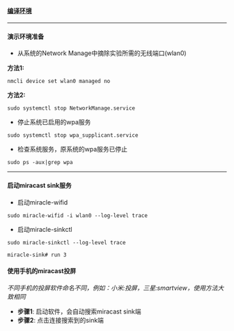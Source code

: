#### [编译环境](https://github.com/albfan/miraclecast/wiki/Building)
----

#### 演示环境准备
* 从系统的Network Manage中摘除实验所需的无线端口(wlan0)
> 
**方法1:**
```
nmcli device set wlan0 managed no
```
**方法2:**
```
sudo systemctl stop NetworkManage.service
```
> 
* 停止系统已启用的wpa服务
```
sudo systemctl stop wpa_supplicant.service
```
> 
* 检查系统服务，原系统的wpa服务已停止
```
sudo ps -aux|grep wpa
```
----

#### 启动miracast sink服务
>
* 启动miracle-wifid
```
sudo miracle-wifid -i wlan0 --log-level trace
```

> 
* 启动miracle-sinkctl
```
sudo miracle-sinkctl --log-level trace

miracle-sink# run 3
```

#### 使用手机的miracast投屏
*不同手机的投屏软件命名不同，例如：小米:投屏，三星:smartview，使用方法大致相同*
* **步骤1**: 启动软件，会自动搜索miracast sink端
* **步骤2**: 点击连接搜索到的sink端

